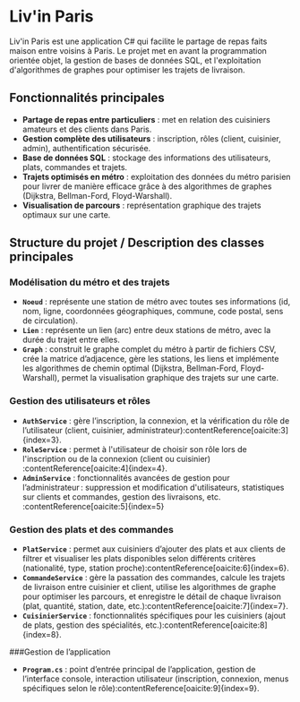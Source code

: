# Liv'in Paris

Liv'in Paris est une application C# qui facilite le partage de repas faits maison entre voisins à Paris. Le projet met en avant la programmation orientée objet, la gestion de bases de données SQL, et l'exploitation d'algorithmes de graphes pour optimiser les trajets de livraison.

## Fonctionnalités principales

- **Partage de repas entre particuliers** : met en relation des cuisiniers amateurs et des clients dans Paris.
- **Gestion complète des utilisateurs** : inscription, rôles (client, cuisinier, admin), authentification sécurisée.
- **Base de données SQL** : stockage des informations des utilisateurs, plats, commandes et trajets.
- **Trajets optimisés en métro** : exploitation des données du métro parisien pour livrer de manière efficace grâce à des algorithmes de graphes (Dijkstra, Bellman-Ford, Floyd-Warshall).
- **Visualisation de parcours** : représentation graphique des trajets optimaux sur une carte.

## Structure du projet / Description des classes principales

### Modélisation du métro et des trajets

- **`Noeud`** : représente une station de métro avec toutes ses informations (id, nom, ligne, coordonnées géographiques, commune, code postal, sens de circulation).
- **`Lien`** : représente un lien (arc) entre deux stations de métro, avec la durée du trajet entre elles.
- **`Graph`** : construit le graphe complet du métro à partir de fichiers CSV, crée la matrice d’adjacence, gère les stations, les liens et implémente les algorithmes de chemin optimal (Dijkstra, Bellman-Ford, Floyd-Warshall), permet la visualisation graphique des trajets sur une carte.

### Gestion des utilisateurs et rôles

- **`AuthService`** : gère l’inscription, la connexion, et la vérification du rôle de l’utilisateur (client, cuisinier, administrateur)&#8203;:contentReference[oaicite:3]{index=3}.
- **`RoleService`** : permet à l'utilisateur de choisir son rôle lors de l'inscription ou de la connexion (client ou cuisinier)&#8203;:contentReference[oaicite:4]{index=4}.
- **`AdminService`** : fonctionnalités avancées de gestion pour l’administrateur : suppression et modification d'utilisateurs, statistiques sur clients et commandes, gestion des livraisons, etc.&#8203;:contentReference[oaicite:5]{index=5}

### Gestion des plats et des commandes

- **`PlatService`** : permet aux cuisiniers d’ajouter des plats et aux clients de filtrer et visualiser les plats disponibles selon différents critères (nationalité, type, station proche)&#8203;:contentReference[oaicite:6]{index=6}.
- **`CommandeService`** : gère la passation des commandes, calcule les trajets de livraison entre cuisinier et client, utilise les algorithmes de graphe pour optimiser les parcours, et enregistre le détail de chaque livraison (plat, quantité, station, date, etc.)&#8203;:contentReference[oaicite:7]{index=7}.
- **`CuisinierService`** : fonctionnalités spécifiques pour les cuisiniers (ajout de plats, gestion des spécialités, etc.)&#8203;:contentReference[oaicite:8]{index=8}.

###Gestion de l’application

- **`Program.cs`** : point d’entrée principal de l’application, gestion de l’interface console, interaction utilisateur (inscription, connexion, menus spécifiques selon le rôle)&#8203;:contentReference[oaicite:9]{index=9}.

